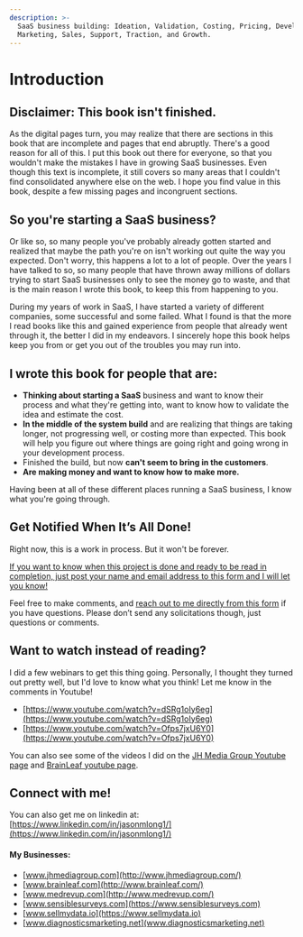 ```yaml
---
description: >-
  SaaS business building: Ideation, Validation, Costing, Pricing, Development,
  Marketing, Sales, Support, Traction, and Growth.
---
```


# Introduction

## Disclaimer: This book isn't finished.

As the digital pages turn, you may realize that there are sections in this book that are incomplete and pages that end abruptly. There's a good reason for all of this. I put this book out there for everyone, so that you wouldn't make the mistakes I have in growing SaaS businesses. Even though this text is incomplete, it still covers so many areas that I couldn't find consolidated anywhere else on the web. I hope you find value in this book, despite a few missing pages and incongruent sections. 

## So you're starting a SaaS business?

Or like so, so many people you've probably already gotten started and realized that maybe the path you're on isn't working out quite the way you expected. Don't worry, this happens a lot to a lot of people. Over the years I have talked to so, so many people that have thrown away millions of dollars trying to start SaaS businesses only to see the money go to waste, and that is the main reason I wrote this book, to keep this from happening to you.

During my years of work in SaaS, I have started a variety of different companies, some successful and some failed. What I found is that the more I read books like this and gained experience from people that already went through it, the better I did in my endeavors. I sincerely hope this book helps keep you from or get you out of the troubles you may run into.

## I wrote this book for people that are:

* **Thinking about starting a SaaS** business and want to know their process and what they're getting into, want to know how to validate the idea and estimate the cost.
* **In the middle of the system build** and are realizing that things are taking longer, not progressing well, or costing more than expected. This book will help you figure out where things are going right and going wrong in your development process.
* Finished the build, but now **can't seem to bring in the customers**.  
* **Are making money and want to know how to make more.**

Having been at all of these different places running a SaaS business, I know what you're going through.

## Get Notified When It’s All Done!

Right now, this is a work in process. But it won't be forever. 

[If you want to know when this project is done and ready to be read in completion, just post your name and email address to this form and I will let you know!](https://docs.google.com/forms/d/e/1FAIpQLSdjneuCPSMfKS8VEm4AKZkEEoaxN80boVP5SijE_oFPRFDm-w/viewform?usp=sf_link)

Feel free to make comments, and [reach out to me directly from this form](https://docs.google.com/forms/d/e/1FAIpQLSe8NYTxjBbO5Ldap0zwJOoUOZCVdMz6PTGVTVCWKqaKcDUV9A/viewform?usp=sf_link) if you have questions. Please don’t send any solicitations though, just questions or comments.

## Want to watch instead of reading?

I did a few webinars to get this thing going. Personally, I thought they turned out pretty well, but I'd love to know what you think! Let me know in the comments in Youtube!

* [https://www.youtube.com/watch?v=dSRg1oIy6eg](https://www.youtube.com/watch?v=dSRg1oIy6eg)
* [https://www.youtube.com/watch?v=Ofps7jxU6Y0](https://www.youtube.com/watch?v=Ofps7jxU6Y0)

You can also see some of the videos I did on the [JH Media Group Youtube page](https://www.youtube.com/channel/UC0OcAfHmr6XfIEUJcyf9mUg?view_as=subscriber) and [BrainLeaf youtube page](https://www.youtube.com/channel/UCQcDIql6ZaJNLYMmUDlndyA?view_as=subscriber). 

## Connect with me!

You can also get me on linkedin at: [https://www.linkedin.com/in/jasonmlong1/](https://www.linkedin.com/in/jasonmlong1/)

#### My Businesses:

* [www.jhmediagroup.com](http://www.jhmediagroup.com/)
* [www.brainleaf.com](http://www.brainleaf.com/)
* [www.medrevup.com](http://www.medrevup.com/)
* [www.sensiblesurveys.com](https://www.sensiblesurveys.com)
* [www.sellmydata.io](https://www.sellmydata.io)
* [www.diagnosticsmarketing.net](www.diagnosticsmarketing.net)

